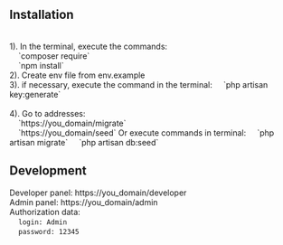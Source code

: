 ## Installation
<br>
1). In the terminal, execute the commands:
<br>
    &nbsp;&nbsp;&nbsp;&nbsp;`composer require`
<br>
    &nbsp;&nbsp;&nbsp;&nbsp;`npm install`
<br>     
2). Create env file from env.example
<br>  
3). if necessary, execute the command in the terminal:
    &nbsp;&nbsp;&nbsp;&nbsp;`php artisan key:generate`
<br>
<br>
4). Go to addresses:
<br>
    &nbsp;&nbsp;&nbsp;&nbsp;`https://you_domain/migrate`
    <br>
    &nbsp;&nbsp;&nbsp;&nbsp;`https://you_domain/seed`  
Or execute commands in terminal:  
    &nbsp;&nbsp;&nbsp;&nbsp;`php artisan migrate`  
    &nbsp;&nbsp;&nbsp;&nbsp;`php artisan db:seed`  
  
## Development
Developer panel: https://you_domain/developer
<br>
Admin panel: https://you_domain/admin
<br>
Authorization data:  
    &nbsp;&nbsp;&nbsp;&nbsp;`login: Admin`  
    &nbsp;&nbsp;&nbsp;&nbsp;`password: 12345`
